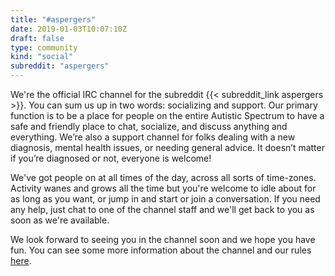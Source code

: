```yaml
---
title: "#aspergers"
date: 2019-01-03T10:07:10Z
draft: false
type: community
kind: "social"
subreddit: "aspergers"
---
```


We're the official IRC channel for the subreddit {{< subreddit_link aspergers >}}. You can sum us up in two words: socializing and support. Our primary function is to be a place for people on the entire Autistic Spectrum to have a safe and friendly place to chat, socialize, and discuss anything and everything. We’re also a support channel for folks dealing with a new diagnosis, mental health issues, or needing general advice. It doesn’t matter if you’re diagnosed or not, everyone is welcome!

We've got people on at all times of the day, across all sorts of time-zones. Activity wanes and grows all the time but you're welcome to idle about for as long as you want, or jump in and start or join a conversation. If you need any help, just chat to one of the channel staff and we'll get back to you as soon as we're available.

We look forward to seeing you in the channel soon and we hope you have fun. You can see some more information about the channel and our rules [here](https://snoonet.org/aspergersrules).
